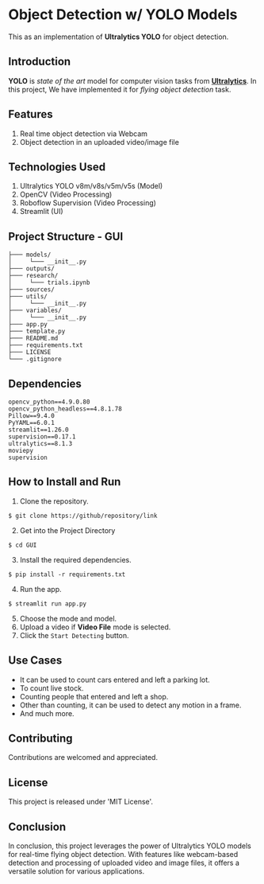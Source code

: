 # Object Detection w/ YOLO Models
This as an implementation of **Ultralytics YOLO** for object detection.
## Introduction
**YOLO** is _state of the art_ model for computer vision tasks from **[Ultralytics](https://www.ultralytics.com)**. In this project, We have implemented it for _flying object detection_ task.
## Features
1. Real time object detection via Webcam
2. Object detection in an uploaded video/image file
## Technologies Used
1. Ultralytics YOLO v8m/v8s/v5m/v5s (Model)
2. OpenCV (Video Processing)
3. Roboflow Supervision (Video Processing)
4. Streamlit (UI)
## Project Structure - GUI
```
├─── models/
│     └─── __init__.py
├─── outputs/
├─── research/
│     └─── trials.ipynb
├─── sources/
├─── utils/
│     └─── __init__.py
├─── variables/
│     └─── __init__.py
├─── app.py
├─── template.py
├─── README.md
├─── requirements.txt
├─── LICENSE
└─── .gitignore
```
## Dependencies
```text
opencv_python==4.9.0.80
opencv_python_headless==4.8.1.78
Pillow==9.4.0
PyYAML==6.0.1
streamlit==1.26.0
supervision==0.17.1
ultralytics==8.1.3
moviepy
supervision
```
## How to Install and Run
1. Clone the repository.
```
$ git clone https://github/repository/link
```
2. Get into the Project Directory
```
$ cd GUI
```
3. Install the required dependencies.
```
$ pip install -r requirements.txt
```
4. Run the app.
```
$ streamlit run app.py
```
5. Choose the mode and model.
6. Upload a video if **Video File** mode is selected.
7. Click the ```Start Detecting``` button.
## Use Cases
- It can be used to count cars entered and left a parking lot.
- To count live stock.
- Counting people that entered and left a shop.
- Other than counting, it can be used to detect any motion in a frame.
- And much more.
## Contributing
Contributions are welcomed and appreciated.
## License
This project is released under 'MIT License'.
## Conclusion
In conclusion, this project leverages the power of Ultralytics YOLO models 
for real-time flying object detection. With features like webcam-based detection
and processing of uploaded video and image files, it offers a versatile solution for
various applications.
